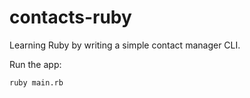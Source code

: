 # contacts-ruby

Learning Ruby by writing a simple contact manager CLI.

Run the app:

```
ruby main.rb
```
